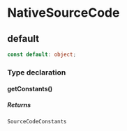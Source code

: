 # NativeSourceCode

## default

```ts
const default: object;
```

### Type declaration

#### getConstants()

##### Returns

`SourceCodeConstants`
